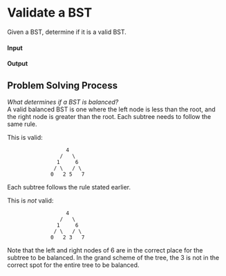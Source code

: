 # Validate a BST
Given a BST, determine if it is a valid BST.

#### Input

#### Output

## Problem Solving Process
_What determines if a BST is balanced?_  
A valid balanced BST is one where the left node is less than the root, 
and the right node is greater than the root.  Each subtree needs to 
follow the same rule.  

This is valid:  
```
                   4
                 /   \
                1     6
               / \   / \
              0   2 5   7
```
Each subtree follows the rule stated earlier.

This is _not_ valid:  

```
                   4
                 /   \
                1     6
               / \   / \
              0   2 3   7
```
Note that the left and right nodes of 6 are in the correct place for the 
subtree to be balanced.  In the grand scheme of the tree, the 3 is not in 
the correct spot for the entire tree to be balanced.
